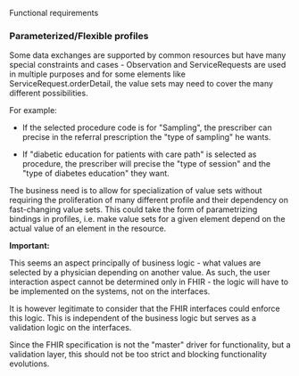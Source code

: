 Functional requirements


### Parameterized/Flexible profiles
Some data exchanges are supported by common resources but have many special constraints and cases - Observation and ServiceRequests are used in multiple purposes and for some elements like ServiceRequest.orderDetail, the value sets may need to cover the many different possibilities.

For example:
* If the selected procedure code is for "Sampling", the prescriber can precise in the referral prescription the "type of sampling" he wants.

* If "diabetic education for patients with care path" is selected as procedure, the prescriber will precise the "type of session" and the "type of diabetes education" they want.

The business need is to allow for specialization of value sets without requiring the proliferation of many different profile and their dependency on fast-changing value sets. 
This could take the form of parametrizing bindings in profiles, i.e. make value sets for a given element depend on the actual value of an element in the resource.

<div class="dragon">
<p><b>Important:</b></p>
<p>This seems an aspect principally of business logic - what values are selected by a physician depending on another value. As such, the user interaction aspect cannot be determined only in FHIR - the logic will have to be implemented on the systems, not on the interfaces.</p>
<p>It is however legitimate to consider that the FHIR interfaces could enforce this logic. This is independent of the business logic but serves as a validation logic on the interfaces.</p>
<p>Since the FHIR specification is not the "master" driver for functionality, but a validation layer, this should not be too strict and blocking functionality evolutions.</p>
</div>


<br/>

